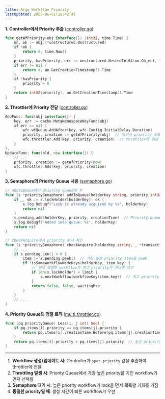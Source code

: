 ```yaml
---
title: Argo Workflow Priority
lastUpdated: 2025-06-01T16:42:48
---
```


**1. Controller에서 Priority 추출** ([controller.go](https://github.com/argoproj/argo-workflows/blob/44f9ea7fed2266321f1e16bff5dcb06a7cd80523/workflow/controller/controller.go#L820))

```go
func getWfPriority(obj interface{}) (int32, time.Time) {
    un, ok := obj.(*unstructured.Unstructured)
    if !ok {
        return 0, time.Now()
    }
    priority, hasPriority, err := unstructured.NestedInt64(un.Object, "spec", "priority")
    if err != nil {
        return 0, un.GetCreationTimestamp().Time
    }
    if !hasPriority {
        priority = 0
    }
    return int32(priority), un.GetCreationTimestamp().Time
}
```

**2. Throttler에 Priority 전달** ([controller.go](https://github.com/argoproj/argo-workflows/blob/44f9ea7fed2266321f1e16bff5dcb06a7cd80523/workflow/controller/controller.go#L911))

```go
AddFunc: func(obj interface{}) {
    key, err := cache.MetaNamespaceKeyFunc(obj)
    if err == nil {
        wfc.wfQueue.AddAfter(key, wfc.Config.InitialDelay.Duration)
        priority, creation := getWfPriority(obj)  // 여기서 priority 추출
        wfc.throttler.Add(key, priority, creation)  // throttler에 전달
    }
},
UpdateFunc: func(old, new interface{}) {
    // ...
    priority, creation := getWfPriority(new)
    wfc.throttler.Add(key, priority, creation)
}
```

**3. Semaphore의 Priority Queue 사용** ([semaphore.go](https://github.com/argoproj/argo-workflows/blob/44f9ea7fed2266321f1e16bff5dcb06a7cd80523/workflow/sync/semaphore.go#L146))

```go
// addToQueue에서 priority queue에 추
func (s *prioritySemaphore) addToQueue(holderKey string, priority int32, creationTime time.Time) error {
    if _, ok := s.lockHolder[holderKey]; ok {
        s.log.Debugf("Lock is already acquired by %s", holderKey)
        return nil
    }
    s.pending.add(holderKey, priority, creationTime)  // Priority Queue에 추가
    s.log.Debugf("Added into queue: %s", holderKey)
    return nil
}

// checkAcquire에서 priority 순서 확인
func (s *prioritySemaphore) checkAcquire(holderKey string, _ *transaction) (bool, bool, string) {
    // ...
    if s.pending.Len() > 0 {
        item := s.pending.peek()  // 가장 높은 priority item을 peek
        if !isSameWorkflowNodeKeys(holderKey, item.key) {
            // 현재 요청한 workflow가 최고 priority가 아니면 대기
            if len(s.lockHolder) < limit {
                s.nextWorkflow(workflowKey(item.key))  // 최고 priority workflow를 먼저 실행
            }
            return false, false, waitingMsg
        }
    }
    // ...
}
```

**4. Priority Queue의 정렬 로직** ([multi_throttler.go](https://github.com/argoproj/argo-workflows/blob/44f9ea7fed2266321f1e16bff5dcb06a7cd80523/workflow/sync/multi_throttler.go#L238))

```go
func (pq priorityQueue) Less(i, j int) bool {
    if pq.items[i].priority == pq.items[j].priority {
        return pq.items[i].creationTime.Before(pq.items[j].creationTime)  // 같은 priority면 생성시간 순
    }
    return pq.items[i].priority > pq.items[j].priority  // 높은 priority가 먼저
}
```

---

1. **Workflow 생성/업데이트 시**: Controller가 `spec.priority` 값을 추출하여 throttler에 전달
2. **Throttling 발생 시**: Priority Queue에서 가장 높은 priority를 가진 workflow가 먼저 선택됨
3. **Semaphore 대기 시**: 높은 priority workflow가 lock을 먼저 획득할 기회를 가짐
4. **동일한 priority일 때**: 생성 시간이 빠른 workflow가 우선
